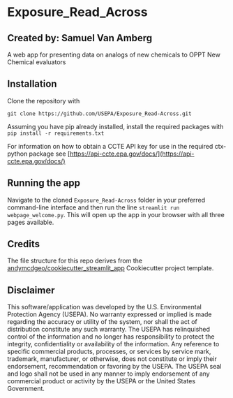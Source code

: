 # Exposure_Read_Across
## Created by: Samuel Van Amberg

A web app for presenting data on analogs of new chemicals to OPPT New Chemical evaluators

## Installation

Clone the repository with 

```
git clone https://github.com/USEPA/Exposure_Read-Across.git

```

Assuming you have pip already installed, install the required packages with `pip install -r requirements.txt`

For information on how to obtain a CCTE API key for use in the required ctx-python package see [https://api-ccte.epa.gov/docs/](https://api-ccte.epa.gov/docs/) 

## Running the app

Navigate to the cloned `Exposure_Read-Across` folder in your preferred command-line interface and then run the line `streamlit run webpage_welcome.py`. This will open up the app in your browser with all three pages available. 


## Credits

The file structure for this repo derives from the [andymcdgeo/cookiecutter_streamlit_app](https://github.com/andymcdgeo/cookiecutter-streamlit) Cookiecutter project template.

## Disclaimer
This software/application was developed by the U.S. Environmental Protection Agency (USEPA). No warranty expressed or implied is made regarding the accuracy or utility of the system, nor shall the act of distribution constitute any such warranty. The USEPA has relinquished control of the information and no longer has responsibility to protect the integrity, confidentiality or availability of the information. Any reference to specific commercial products, processes, or services by service mark, trademark, manufacturer, or otherwise, does not constitute or imply their endorsement, recommendation or favoring by the USEPA. The USEPA seal and logo shall not be used in any manner to imply endorsement of any commercial product or activity by the USEPA or the United States Government.